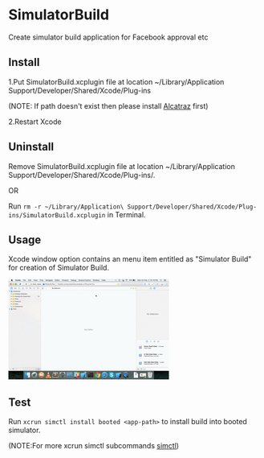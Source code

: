 # SimulatorBuild
Create simulator build application for Facebook approval etc

## Install
1.Put SimulatorBuild.xcplugin file at location ~/Library/Application Support/Developer/Shared/Xcode/Plug-ins

(NOTE: If path doesn't exist then please install [Alcatraz](https://github.com/alcatraz/Alcatraz) first)

2.Restart Xcode

## Uninstall
Remove SimulatorBuild.xcplugin file at location ~/Library/Application Support/Developer/Shared/Xcode/Plug-ins/.

OR

Run `rm -r ~/Library/Application\ Support/Developer/Shared/Xcode/Plug-ins/SimulatorBuild.xcplugin` in Terminal.

## Usage
Xcode window option contains an menu item entitled as "Simulator Build" for creation of Simulator Build.

![Screenshot](https://github.com/Minal91/SimulatorBuild/blob/master/CreateSimulatorBuild.gif)

## Test
Run `xcrun simctl install booted <app-path>` to install build into booted simulator.

(NOTE:For more xcrun simctl subcommands [simctl](http://dduan.net/post/2015/02/build-and-run-ios-apps-in-commmand-line/))
